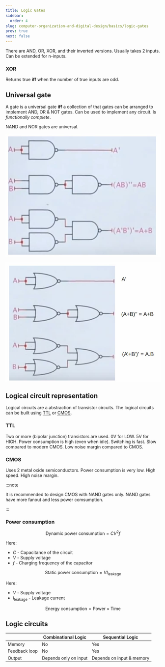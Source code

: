 ```yaml
---
title: Logic Gates
sidebar:
  order: 4
slug: computer-organization-and-digital-design/basics/logic-gates
prev: true
next: false
---
```


There are AND, OR, XOR, and their inverted versions. Usually takes 2 inputs. Can
be extended for n-inputs.

### XOR

Returns true **iff** when the number of true inputs are odd.

## Universal gate

A gate is a universal gate **iff** a collection of that gates can be arranged to
implement AND, OR & NOT gates. Can be used to implement any circuit. Is
_functionally complete_.

NAND and NOR gates are universal.

![Universal NAND](../../../../images/codd/universal-nand.jpg)

![Universal NOR](../../../../images/codd/universal-nor.jpg)

## Logical circuit representation

Logical circuits are a abstraction of transistor circuits. The logical circuits
can be built using <abbr title="Transistor-Transistor Logic">TTL</abbr> or
<abbr title="Complementary Metal Oxide Semiconductor">CMOS</abbr>.

### TTL

Two or more (bipolar junction) transistors are used. 0V for LOW. 5V for HIGH.
Power consumption is high (even when idle). Switching is fast. Slow compared to
modern CMOS. Low noise margin compared to CMOS.

### CMOS

Uses 2 metal oxide semiconductors. Power consumption is very low. High speed.
High noise margin.

:::note

It is recommended to design CMOS with NAND gates only. NAND gates have more
fanout and less power comsumption.

:::

### Power consumption

```math
\text{Dynamic power consumption} = CV^2 f
```

Here:

- $C$ - Capacitance of the circuit
- $V$ - Supply voltage
- $f$ - Charging frequency of the capacitor

```math
\text{Static power consumption} = V I_{\text{leakage}}
```

Here:

- $V$ - Supply voltage
- $I_{\text{leakage}}$ - Leakage current

```math
\text{Energy consumption} = \text{Power} \times \text{Time}
```

## Logic circuits

|               | Combinational Logic   | Sequential Logic          |
| ------------- | --------------------- | ------------------------- |
| Memory        | No                    | Yes                       |
| Feedback loop | No                    | Yes                       |
| Output        | Depends only on input | Depends on input & memory |
